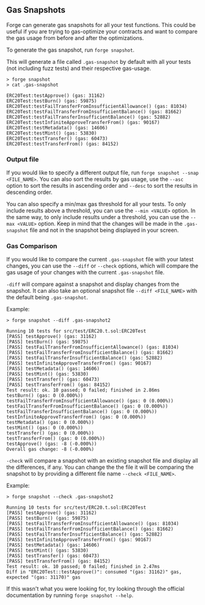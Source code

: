 ## Gas Snapshots

Forge can generate gas snapshots for all your test functions. This could
be useful if you are trying to gas-optimize your contracts and want to
compare the gas usage from before and after the optimizations.

To generate the gas snapshot, run `forge snapshot`.

This will generate a file called `.gas-snapshot` by default with all your
tests (not including fuzz tests) and their respective gas-usage.

```ignore
> forge snapshot
> cat .gas-snapshot

ERC20Test:testApprove() (gas: 31162)
ERC20Test:testBurn() (gas: 59875)
ERC20Test:testFailTransferFromInsufficientAllowance() (gas: 81034)
ERC20Test:testFailTransferFromInsufficientBalance() (gas: 81662)
ERC20Test:testFailTransferInsufficientBalance() (gas: 52882)
ERC20Test:testInfiniteApproveTransferFrom() (gas: 90167)
ERC20Test:testMetadata() (gas: 14606)
ERC20Test:testMint() (gas: 53830)
ERC20Test:testTransfer() (gas: 60473)
ERC20Test:testTransferFrom() (gas: 84152)
```

### Output file

If you would like to specify a different output file, run `forge snapshot --snap <FILE_NAME>`.
You can also sort the results by gas usage, use the `--asc` option to sort the results in
ascending order and `--desc` to sort the results in descending order.

You can also specify a min/max gas threshold for all your tests. To only include results
above a threshold, you can use the `--min <VALUE>` option. In the same way, to only
include results under a threshold, you can use the `--max <VALUE>` option. Keep in mind
that the changes will be made in the `.gas-snapshot` file and not in the snapshot being
displayed in your screen.


### Gas Comparison

If you would like to compare the current `.gas-snapshot` file with your 
latest changes, you can use the `--diff` or `--check` options, which will
compare the gas usage of your changes with the current `.gas-snapshot` file.

`-diff` will compare against a snapshot and display changes from the snapshot. 
It can also take an optional snapshot file `--diff <FILE_NAME>` with the default
being `.gas-snapshot`.

Example:

```ignore
> forge snapshot --diff .gas-snapshot2

Running 10 tests for src/test/ERC20.t.sol:ERC20Test
[PASS] testApprove() (gas: 31162)
[PASS] testBurn() (gas: 59875)
[PASS] testFailTransferFromInsufficientAllowance() (gas: 81034)
[PASS] testFailTransferFromInsufficientBalance() (gas: 81662)
[PASS] testFailTransferInsufficientBalance() (gas: 52882)
[PASS] testInfiniteApproveTransferFrom() (gas: 90167)
[PASS] testMetadata() (gas: 14606)
[PASS] testMint() (gas: 53830)
[PASS] testTransfer() (gas: 60473)
[PASS] testTransferFrom() (gas: 84152)
Test result: ok. 10 passed; 0 failed; finished in 2.86ms
testBurn() (gas: 0 (0.000%))
testFailTransferFromInsufficientAllowance() (gas: 0 (0.000%))
testFailTransferFromInsufficientBalance() (gas: 0 (0.000%))
testFailTransferInsufficientBalance() (gas: 0 (0.000%))
testInfiniteApproveTransferFrom() (gas: 0 (0.000%))
testMetadata() (gas: 0 (0.000%))
testMint() (gas: 0 (0.000%))
testTransfer() (gas: 0 (0.000%))
testTransferFrom() (gas: 0 (0.000%))
testApprove() (gas: -8 (-0.000%))
Overall gas change: -8 (-0.000%)
```

`-check` will compare a snapshot with an existing snapshot file and display all the 
differences, if any. You can change the the file it will be comparing the
snapshot to by providing a different file name `--check <FILE_NAME>`.

Example:

```ignore
> forge snapshot --check .gas-snapshot2

Running 10 tests for src/test/ERC20.t.sol:ERC20Test
[PASS] testApprove() (gas: 31162)
[PASS] testBurn() (gas: 59875)
[PASS] testFailTransferFromInsufficientAllowance() (gas: 81034)
[PASS] testFailTransferFromInsufficientBalance() (gas: 81662)
[PASS] testFailTransferInsufficientBalance() (gas: 52882)
[PASS] testInfiniteApproveTransferFrom() (gas: 90167)
[PASS] testMetadata() (gas: 14606)
[PASS] testMint() (gas: 53830)
[PASS] testTransfer() (gas: 60473)
[PASS] testTransferFrom() (gas: 84152)
Test result: ok. 10 passed; 0 failed; finished in 2.47ms
Diff in "ERC20Test::testApprove()": consumed "(gas: 31162)" gas, expected "(gas: 31170)" gas 
```


If this wasn't what you were looking for, try looking through the official documentation
by running `forge snapshot --help`.
